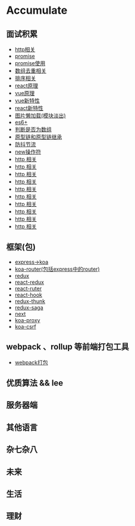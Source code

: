 # Accumulate

## 面试积累

* [http相关]()
* [promise]()
* [promise使用]()
* [数组去重相关]()
* [排序相关]()
* [react原理]()
* [vue原理]()
* [vue新特性]()
* [react新特性]()
* [图片懒加载(模块淡出)]()
* [es6+]()
* [判断是否为数组]()
* [原型链和原型链继承]()
* [防抖节流]()
* [new操作符]()
* [http 相关]()
* [http 相关]()
* [http 相关]()
* [http 相关]()
* [http 相关]()
* [http 相关]()
* [http 相关]()
* [http 相关]()
* [http 相关]()
* [http 相关]()

## 框架(包)

* [express->koa]()
* [koa-router(包括express中的router)]()
* [redux]()
* [react-redux]()
* [react-ruter]()
* [react-hook]()
* [redux-thunk]()
* [redux-saga]()
* [next]()
* [koa-proxy]()
* [koa-csrf]()

## webpack 、rollup 等前端打包工具

* [webpack打包]()

## 优质算法 && lee

## 服务器端

## 其他语言

## 杂七杂八

## 未来

## 生活

## 理财





